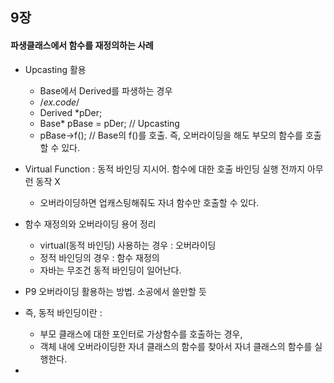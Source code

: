 ## 9장

#### 파생클래스에서 함수를 재정의하는 사례
* Upcasting 활용
  + Base에서 Derived를 파생하는 경우
  + /*ex.code*/
  + Derived *pDer;
  + Base* pBase = pDer; // Upcasting
  + pBase->f(); // Base의 f()를 호출. 즉, 오버라이딩을 해도 부모의 함수를 호출할 수 있다.
  
* Virtual Function : 동적 바인딩 지시어. 함수에 대한 호출 바인딩 실행 전까지 아무런 동작 X
  + 오버라이딩하면 업캐스팅해줘도 자녀 함수만 호출할 수 있다.
  
* 함수 재정의와 오버라이딩 용어 정리
  + virtual(동적 바인딩) 사용하는 경우 : 오버라이딩
  + 정적 바인딩의 경우 : 함수 재정의
  + 자바는 무조건 동적 바인딩이 일어난다.
  
* P9 오버라이딩 활용하는 방법. 소공에서 쓸만할 듯

* 즉, 동적 바인딩이란 : 
  + 부모 클래스에 대한 포인터로 가상함수를 호출하는 경우, 
  + 객체 내에 오버라이딩한 자녀 클래스의 함수를 찾아서 자녀 클래스의 함수를 실행한다.
  
* 
